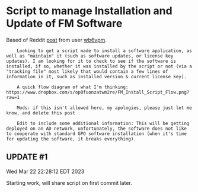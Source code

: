# Script to manage Installation and Update of FM Software

Based of Reddit [post](https://www.reddit.com/r/PowerShell/comments/11z0suu/anyone_here_do_powershell_for_hire/) from user [wb6vpm](https://www.reddit.com/user/wb6vpm/).

```
	Looking to get a script made to install a software application, as well as "maintain" it (such as software updates, or license key updates). I am looking for it to check to see if the software is installed, if so, whether it was installed by the script or not (via a "tracking file" most likely that would contain a few lines of information in it, such as installed version & current license key).

	A quick flow diagram of what I'm thinking: https://www.dropbox.com/s/op0fuonzatwm2re/FM_Install_Script_Flow.png?raw=1

	Mods: if this isn't allowed here, my apologies, please just let me know, and delete this post

	Edit to include some additional information: This will be getting deployed on an AD network, unfortunately, the software does not like to cooperate with standard GPO software installation (when it's time for updating the software, it breaks everything).
```

## UPDATE #1 

Wed Mar 22 22:28:12 EDT 2023

Starting work, will share script on first commit later.